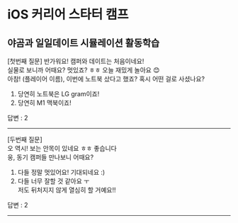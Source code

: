 # iOS 커리어 스타터 캠프

## 야곰과 일일데이트 시뮬레이션 활동학습
[첫번째 질문]
반가워요! 캠퍼와 데이트는 처음이네요!            
실물로 보니까 어때요? 멋있죠? ㅎㅎ 오늘 재밌게 놀아요 😊            
아참! (플레이어 이름), 이번에 노트북 샀다고 했죠? 혹시 어떤 걸로 사셨나요?            
            
1. 당연히 노트북은 LG gram이죠!            
2. 당연히 M1 맥북이죠!            


답변 : 2

---
[두번째 질문]        
오 역시! 보는 안목이 있네요 ㅎㅎ 좋습니다        
웅, 동기 캠퍼들 만나보니 어때요?         
        
1. 다들 정말 멋있어요! 기대되네요 :)        
2. 다들 너무 잘할 것 같아요 ㅜ         
    저도 뒤처지지 않게 열심히 할 거예요!!        

답변 : 2

---
